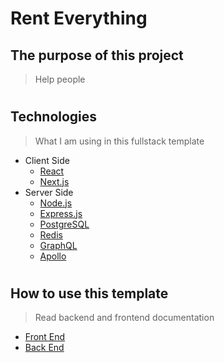 # Rent Everything

## The purpose of this project
> Help people
#
## Technologies
> What I am using in this fullstack template
- Client Side
    - [React](https://reactjs.org/)
    - [Next.js](https://nextjs.org/)
- Server Side
    - [Node.js](https://nodejs.org/)
    - [Express.js](https://expressjs.org/)
    - [PostgreSQL](https://www.postgresql.org/)
    - [Redis](https://redis.io/)
    - [GraphQL](https://graphql.org/)
    - [Apollo](https://www.apollographql.com/)
#
## How to use this template
> Read backend and frontend documentation

- [Front End](./client/README.md)
- [Back End](./server/README.md)